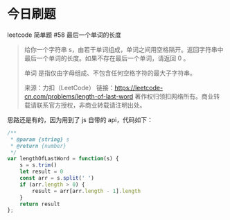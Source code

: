 # 今日刷题

leetcode 简单题 #58 最后一个单词的长度

>给你一个字符串 s，由若干单词组成，单词之间用空格隔开。返回字符串中最后一个单词的长度。如果不存在最后一个单词，请返回 0 。
>
>单词 是指仅由字母组成、不包含任何空格字符的最大子字符串。
>
>来源：力扣（LeetCode）
链接：https://leetcode-cn.com/problems/length-of-last-word
著作权归领扣网络所有。商业转载请联系官方授权，非商业转载请注明出处。

思路还是有的，因为用到了 js 自带的 api，代码如下：

```js
/**
 * @param {string} s
 * @return {number}
 */
var lengthOfLastWord = function(s) {
    s = s.trim()
    let result = 0
    const arr = s.split(' ')
    if (arr.length > 0) {
        result = arr[arr.length - 1].length
    }
    return result
};
```